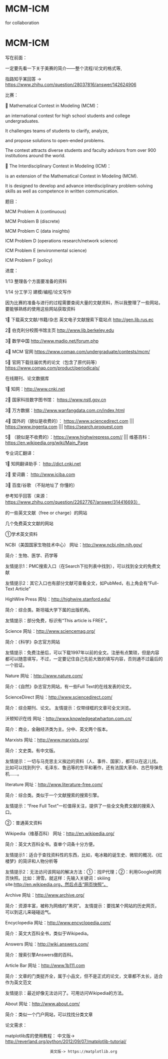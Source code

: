 # MCM-ICM
for collaboration
# MCM-ICM

写在前面：

一定要先看一下关于美赛的简介——整个流程/论文的格式等,

指路知乎某回答 -> https://www.zhihu.com/question/28037816/answer/142624906

比赛：

🌟 Mathematical Contest in Modeling (MCM)：

an international contest for high school students and college undergraduates. 

It challenges teams of students to clarify, analyze, 

and propose solutions to open-ended problems. 

The contest attracts diverse students and faculty advisors from over 900 institutions around the world.


🌟 The Interdisciplinary Contest in Modeling (ICM)：

is an extension of the Mathematical Contest in Modeling (MCM).

It is designed to develop and advance interdisciplinary problem-solving skills as well as competence in written communication.

题目：

MCM Problem A (continuous)

MCM Problem B (discrete)

MCM Problem C (data insights)

ICM Problem D (operations research/network science)

ICM Problem E (environmental science)

ICM Problem F (policy)


进度：

1/13 整理各个方面要准备的资料

1/14 分工学习 建模/编程/论文写作



因为比赛的准备与进行的过程需要查阅大量的文献资料，所以我整理了一些网站，要能够熟练的使用这些网站获取资料

  1⃣️ 下载英文文献/书籍/杂志 英文电子文献搜索下载站点 http://gen.lib.rus.ec

  2⃣️ 伯克利分校图书馆主页 http://www.lib.berkeley.edu

  3⃣️ 数学中国 http://www.madio.net/forum.php

  4⃣️ MCM 官网 https://www.comap.com/undergraduate/contests/mcm/

  5⃣️ 官网下载往届优秀的论文（包含了原代码等） https://www.comap.com/product/periodicals/




在线期刊、论文数据库

  1⃣️ 知网：http://www.cnki.net

  2⃣️ 国家科技数字图书馆： https://www.nstl.gov.cn

  3⃣️ 万方数据：http://www.wanfangdata.com.cn/index.html

  4⃣️ 国外的（貌似是收费的）： https://www.sciencedirect.com  |||  https://www.ingenta.com ||| https://search.proquest.com

  5⃣️ （貌似是不收费的）：https://www.highwirepress.com// ||| 维基百科：https://en.wikipedia.org/wiki/Main_Page



专业词汇翻译：

  1⃣️ 知网翻译助手： http://dict.cnki.net

  2⃣️ 爱词霸： http://www.iciba.com

  3⃣️ 百度/谷歌 （不贴地址了 你懂的）



参考知乎回答（来源：https://www.zhihu.com/question/22627767/answer/314416693） 

的一些英文文献（free or charge）的网站


几个免费英文文献的网站

①学术英文资料  


NCBI（美国国家生物技术中心）  网址：http://www.ncbi.nlm.nih.gov/ 

简介：生物、医学、药学等 

友情提示1：PMC搜索入口（在Search下拉列表中找到），可以找到全文的免费文献 

友情提示2：其它入口也有部分文献可查看全文，如PubMed，右上角会有“Full-Text Article”


HighWire Press 网址：http://highwire.stanford.edu/ 

简介：综合类。斯坦福大学下属的出版机构。 

友情提示：部分免费，标识有“This article is FREE”。


Science 网址：http://www.sciencemag.org/ 

简介：《科学》杂志官方网站 

友情提示：免费注册后，可以下载1997年以前的全文。注册有点繁琐，但是内容都可以随意填写，不过，一定要记住自己先前大致的填写内容，否则通不过最后的一个验证。


Nature 网址：http://www.nature.com/ 

简介：《自然》杂志官方网站，有一些Full Text的在线发表的论文。


ScienceDirect 网址：http://www.sciencedirect.com/ 

简介：综合期刊、论文。 友情提示：仅带绿框的文章可全文浏览。


沃顿知识在线 网址：http://www.knowledgeatwharton.com.cn/ 

简介：商业，金融经济类为主。分中、英文两个版本。


Marxists 网址：http://www.marxists.org/ 

简介：文史类。有中文版。 

友情提示：一切与马克思主义挨边的资料（人、事件、国家），都可以在这儿找。比如可以找到列宁、毛泽东、鲁迅等的生平和著作，还有法国大革命、古巴导弹危机……。


literature 网址：http://www.literature-free.com/ 

简介：综合类。类似于一个文献搜索的搜索引擎。 

友情提示：“Free Full Text”一栏值得关注，提供了一些全文免费文献的搜索入口。



②：普通英文资料


Wikipedia（维基百科） 网址：http://en.wikipedia.org/ 

简介：英文大百科全书。查单个词条十分方便。 

友情提示1：适合于查找资料性的东西，比如，电冰箱的诞生史、微软的概况、《红楼梦》的简评和人物分析等 

友情提示2：无法访问该网站的解决方法：①：找IP代理；②：利用Google的网页快照。比如：滑雪。就这样：先输入关键词：skiiing site:http://en.wikipedia.org，然后点击“网页快照”。


Archive 网址：http://www.archive.org/ 

简介：资源丰富，被称为网络的“黑洞”。 友情提示：要找某个网站的历史网页，可以到这儿来碰碰运气。


Encyclopedia 网址：http://www.encyclopedia.com/ 

简介：英文大百科全书，类似于Wikipedia。  


Answers 网址：http://wiki.answers.com/ 

简介：搜索引擎Answers做的百科。


Article Bar 网址：http://www.1b111.com 

简介：文章的门类挺齐全，属于小品文，但不是正式的论文，文章都不太长，适合作为英文范文 

友情提示：最近好像无法访问了。可用访问Wikipedia的方法。 


About 网址：http://www.about.com/

简介：类似一个门户网站，可以找找分类文章

论文需求：

matplotlib库的使用教程： 中文版-> http://reverland.org/python/2012/09/07/matplotlib-tutorial/
                       
                        英文版-> https://matplotlib.org
                       

